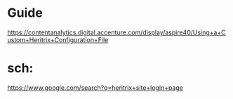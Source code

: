 # Guide
https://contentanalytics.digital.accenture.com/display/aspire40/Using+a+Custom+Heritrix+Configuration+File

# sch:
https://www.google.com/search?q=heritrix+site+login+page
